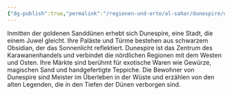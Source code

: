 ```yaml
---
{"dg-publish":true,"permalink":"/regionen-und-orte/al-sahar/dunespire/dunespire/","tags":["City"],"created":"2025-01-14T23:31:38.982+01:00","updated":"2025-01-25T22:28:03.285+01:00"}
---
```


Inmitten der goldenen Sanddünen erhebt sich Dunespire, eine Stadt, die einem Juwel gleicht. Ihre Paläste und Türme bestehen aus schwarzem Obsidian, der das Sonnenlicht reflektiert. Dunespire ist das Zentrum des Karawanenhandels und verbindet die nördlichen Regionen mit dem Westen und Osten. Ihre Märkte sind berühmt für exotische Waren wie Gewürze, magischen Sand und handgefertigte Teppiche. Die Bewohner von Dunespire sind Meister im Überleben in der Wüste und erzählen von den alten Legenden, die in den Tiefen der Dünen verborgen sind.